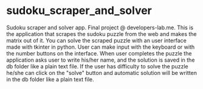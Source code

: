 # sudoku_scraper_and_solver

Sudoku scraper and solver app. Final project @ developers-lab.me. This is the application that scrapes the sudoku puzzle from the web and makes the matrix out of it. You can solve the scraped puzzle with an user interface made with tkinter in python. User can make input with the keyboard or with the number buttons on the interface. When user completes the puzzle the application asks user to write his/her name, and the solution is saved in the db folder like a plain text file. If the user has difficulty to solve the puzzle he/she can click on the "solve" button and automatic solution will be written in the db folder like a plain text file.
